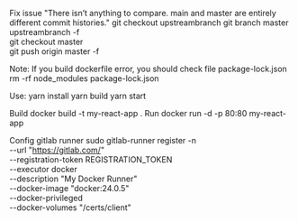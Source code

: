 Fix issue "There isn’t anything to compare. main and master are entirely different commit histories."
git checkout upstreambranch
git branch master upstreambranch -f    
git checkout master  
git push origin master -f

Note:
If you build dockerfile error, you should check file package-lock.json
rm -rf node_modules package-lock.json

Use:
yarn install 
yarn build
yarn start

Build
docker build -t my-react-app .
Run
docker run -d -p 80:80 my-react-app


Config gitlab runner
sudo gitlab-runner register -n \
  --url "https://gitlab.com/" \
  --registration-token REGISTRATION_TOKEN \
  --executor docker \
  --description "My Docker Runner" \
  --docker-image "docker:24.0.5" \
  --docker-privileged \
  --docker-volumes "/certs/client"
